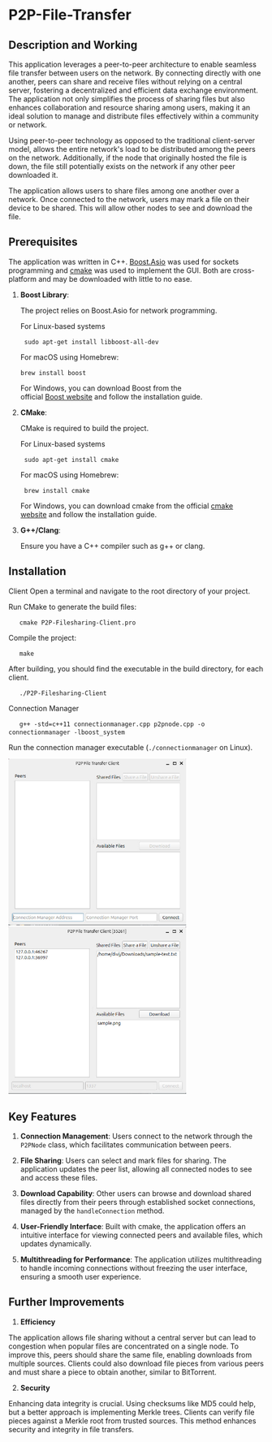 # P2P-File-Transfer

## Description and Working

This application leverages a peer-to-peer architecture to enable seamless file transfer between users on the network. By connecting directly with one another, peers can share and receive files without relying on a central server, fostering a decentralized and efficient data exchange environment. The application not only simplifies the process of sharing files but also enhances collaboration and resource sharing among users, making it an ideal solution to manage and distribute files effectively within a community or network.

Using peer-to-peer technology as opposed to the traditional client-server model, allows the entire network's load to be distributed among the peers on the network. Additionally, if the node that originally hosted the file is down, the file still potentially exists on the network if any other peer downloaded it.

The application allows users to share files among one another over a network. Once connected to the network, users may mark a file on their device to be shared. This will allow other nodes to see and download the file.

## Prerequisites

The application was written in C++. [Boost.Asio](http://www.boost.org/users/download/ "Boost.Asio") was used for sockets programming and [cmake](https://cmake.org/download/) was used to implement the GUI. Both are cross-platform and may be downloaded with little to no ease. 

1. **Boost Library**:

    The project relies on Boost.Asio for network programming.
   
    For Linux-based systems
   
        sudo apt-get install libboost-all-dev

   For macOS using Homebrew:
   
       brew install boost

   For Windows, you can download Boost from the official [Boost website](https://www.boost.org/) and follow the installation guide.

2. **CMake**:

    CMake is required to build the project.
  
    For Linux-based systems
   
        sudo apt-get install cmake

    For macOS using Homebrew:
   
        brew install cmake

    For Windows, you can download cmake from the official [cmake website](https://cmake.org/download/) and follow the installation guide.

3. **G++/Clang**:

    Ensure you have a C++ compiler such as g++ or clang.

## Installation

Client
   Open a terminal and navigate to the root directory of your project.

   Run CMake to generate the build files:

       cmake P2P-Filesharing-Client.pro
   
   Compile the project:

       make
   
   After building, you should find the executable in the build directory, for each client.

       ./P2P-Filesharing-Client

Connection Manager 

       g++ -std=c++11 connectionmanager.cpp p2pnode.cpp -o connectionmanager -lboost_system
       
Run the connection manager executable (`./connectionmanager` on Linux).


<img src="img/ss1.jpg" alt="drawing" width="350px"/> <img src="img/ss2.jpg" alt="drawing" width="350px"/> 


## Key Features

1. **Connection Management**: Users connect to the network through the `P2PNode` class, which facilitates communication between peers.

2. **File Sharing**: Users can select and mark files for sharing. The application updates the peer list, allowing all connected nodes to see and access these files.

3. **Download Capability**: Other users can browse and download shared files directly from their peers through established socket connections, managed by the `handleConnection` method.

4. **User-Friendly Interface**: Built with cmake, the application offers an intuitive interface for viewing connected peers and available files, which updates dynamically.

5. **Multithreading for Performance**: The application utilizes multithreading to handle incoming connections without freezing the user interface, ensuring a smooth user experience.

## Further Improvements

1. **Efficiency**

The application allows file sharing without a central server but can lead to congestion when popular files are concentrated on a single node. To improve this, peers should share the same file, enabling downloads from multiple sources. Clients could also download file pieces from various peers and must share a piece to obtain another, similar to BitTorrent.

2. **Security**

Enhancing data integrity is crucial. Using checksums like MD5 could help, but a better approach is implementing Merkle trees. Clients can verify file pieces against a Merkle root from trusted sources. This method enhances security and integrity in file transfers.

